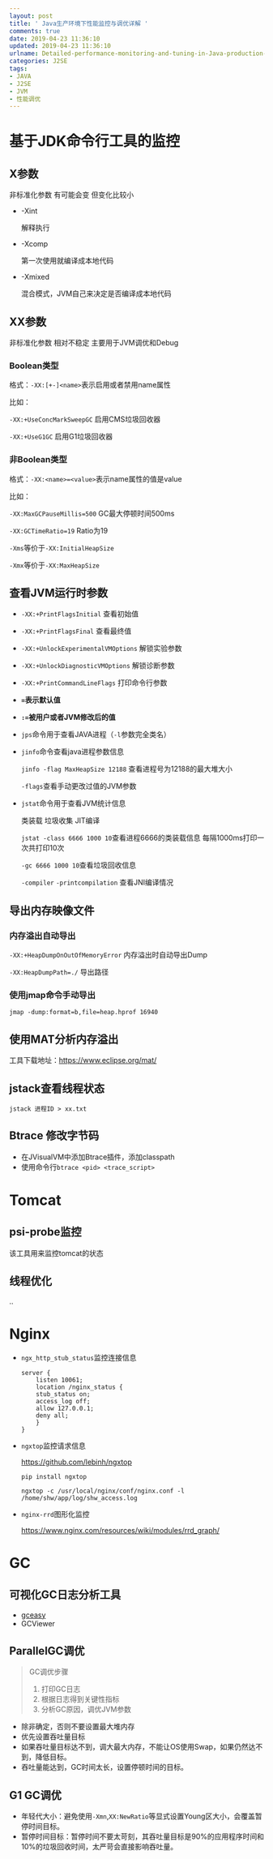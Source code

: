 ```yaml
---
layout: post
title: ' Java生产环境下性能监控与调优详解 '
comments: true
date: 2019-04-23 11:36:10
updated: 2019-04-23 11:36:10
urlname: Detailed-performance-monitoring-and-tuning-in-Java-production-environment
categories: J2SE
tags:
- JAVA
- J2SE
- JVM
- 性能调优
---
```

# 基于JDK命令行工具的监控

## X参数

非标准化参数 有可能会变 但变化比较小

- -Xint

  解释执行

- -Xcomp

  第一次使用就编译成本地代码

- -Xmixed

  混合模式，JVM自己来决定是否编译成本地代码

## XX参数

非标准化参数 相对不稳定 主要用于JVM调优和Debug

### Boolean类型

格式：`-XX:[+-]<name>`表示启用或者禁用name属性

比如：

`-XX:+UseConcMarkSweepGC` 启用CMS垃圾回收器

`-XX:+UseG1GC` 启用G1垃圾回收器

### 非Boolean类型

格式：`-XX:<name>=<value>`表示name属性的值是value

比如：

`-XX:MaxGCPauseMillis=500` GC最大停顿时间500ms

`-XX:GCTimeRatio=19` Ratio为19

`-Xms`等价于`-XX:InitialHeapSize`

`-Xmx`等价于`-XX:MaxHeapSize`

## 查看JVM运行时参数

- `-XX:+PrintFlagsInitial` 查看初始值

- `-XX:+PrintFlagsFinal` 查看最终值

- `-XX:+UnlockExperimentalVMOptions` 解锁实验参数

- `-XX:+UnlockDiagnosticVMOptions` 解锁诊断参数

- `-XX:+PrintCommandLineFlags` 打印命令行参数

- **`=`表示默认值**

- **`:=`被用户或者JVM修改后的值**

  

- `jps`命令用于查看JAVA进程（`-l`参数完全类名）

- `jinfo`命令查看java进程参数信息

  `jinfo -flag MaxHeapSize 12188` 查看进程号为12188的最大堆大小

  `-flags`查看手动更改过值的JVM参数



- `jstat`命令用于查看JVM统计信息

  类装载 垃圾收集 JIT编译

  `jstat -class 6666 1000 10`查看进程6666的类装载信息 每隔1000ms打印一次共打印10次

  `-gc 6666 1000 10`查看垃圾回收信息

  `-compiler` `-printcompilation` 查看JNI编译情况

## 导出内存映像文件

### 内存溢出自动导出

`-XX:+HeapDumpOnOutOfMemoryError` 内存溢出时自动导出Dump

`-XX:HeapDumpPath=./` 导出路径

### 使用jmap命令手动导出

`jmap -dump:format=b,file=heap.hprof 16940`

## 使用MAT分析内存溢出

工具下载地址：<https://www.eclipse.org/mat/>

## jstack查看线程状态

`jstack 进程ID > xx.txt`

## Btrace 修改字节码

- 在JVisualVM中添加Btrace插件，添加classpath
- 使用命令行`btrace <pid> <trace_script>`

# Tomcat

## psi-probe监控

该工具用来监控tomcat的状态

## 线程优化

..

# Nginx

- `ngx_http_stub_status`监控连接信息

  ```shell
  server {
      listen 10061;
      location /nginx_status {
      stub_status on;
      access_log off;
      allow 127.0.0.1;
      deny all;
      }
  }
  ```

- `ngxtop`监控请求信息

  <https://github.com/lebinh/ngxtop>

  `pip install ngxtop`

  ```shell
  ngxtop -c /usr/local/nginx/conf/nginx.conf -l /home/shw/app/log/shw_access.log
  ```

- `nginx-rrd`图形化监控

  <https://www.nginx.com/resources/wiki/modules/rrd_graph/>

# GC

## 可视化GC日志分析工具

- [gceasy](http://gceasy.io)
- GCViewer

## ParallelGC调优

>GC调优步骤
>
>1. 打印GC日志
>2. 根据日志得到关键性指标
>3. 分析GC原因，调优JVM参数

- 除非确定，否则不要设置最大堆内存
- 优先设置吞吐量目标
- 如果吞吐量目标达不到，调大最大内存，不能让OS使用Swap，如果仍然达不到，降低目标。
- 吞吐量能达到，GC时间太长，设置停顿时间的目标。

## G1 GC调优

- 年轻代大小：避免使用`-Xmn`,`XX:NewRatio`等显式设置Young区大小，会覆盖暂停时间目标。
- 暂停时间目标：暂停时间不要太苛刻，其吞吐量目标是90%的应用程序时间和10%的垃圾回收时间，太严苛会直接影响吞吐量。